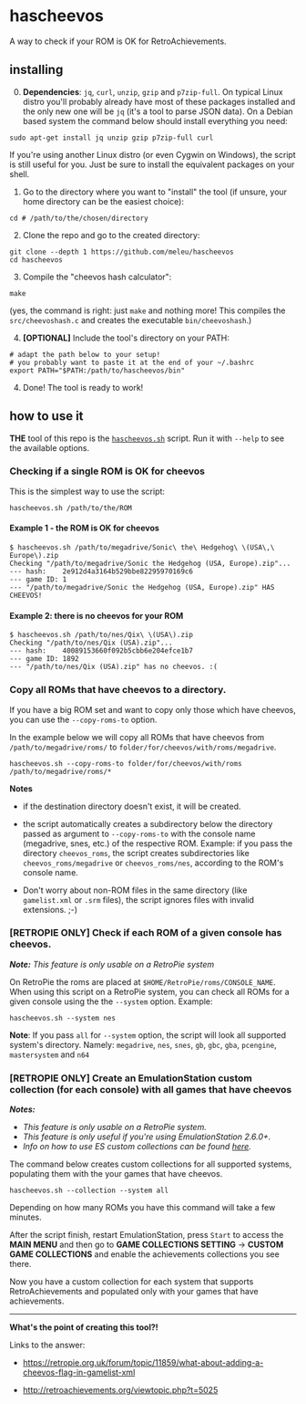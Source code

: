 # hascheevos
A way to check if your ROM is OK for RetroAchievements.

## installing

0. **Dependencies**: `jq`, `curl`, `unzip`, `gzip` and `p7zip-full`. On typical Linux distro you'll probably already have most of these packages installed and the only new one will be `jq` (it's a tool to parse JSON data). On a Debian based system the command below should install everything you need:
```
sudo apt-get install jq unzip gzip p7zip-full curl
```

If you're using another Linux distro (or even Cygwin on Windows), the script is still useful for you. Just be sure to install the equivalent packages on your shell.


1. Go to the directory where you want to "install" the tool (if unsure, your home directory can be the easiest choice):
```
cd # /path/to/the/chosen/directory
```

2. Clone the repo and go to the created directory:
```
git clone --depth 1 https://github.com/meleu/hascheevos
cd hascheevos
```

3. Compile the "cheevos hash calculator":
```
make
```
(yes, the command is right: just `make` and nothing more! This compiles the `src/cheevoshash.c` and creates the executable `bin/cheevoshash`.)

4. **[OPTIONAL]** Include the tool's directory on your PATH:
```
# adapt the path below to your setup!
# you probably want to paste it at the end of your ~/.bashrc
export PATH="$PATH:/path/to/hascheevos/bin"
```

4. Done! The tool is ready to work!


## how to use it

**THE** tool of this repo is the [`hascheevos.sh`](https://github.com/meleu/hascheevos/blob/master/bin/hascheevos.sh) script. Run it with `--help` to see the available options.

### Checking if a single ROM is OK for cheevos

This is the simplest way to use the script:

```
hascheevos.sh /path/to/the/ROM
```

#### Example 1 - the ROM is OK for cheevos

```
$ hascheevos.sh /path/to/megadrive/Sonic\ the\ Hedgehog\ \(USA\,\ Europe\).zip 
Checking "/path/to/megadrive/Sonic the Hedgehog (USA, Europe).zip"...
--- hash:    2e912d4a3164b529bbe82295970169c6
--- game ID: 1
--- "/path/to/megadrive/Sonic the Hedgehog (USA, Europe).zip" HAS CHEEVOS!
```

#### Example 2: there is no cheevos for your ROM

```
$ hascheevos.sh /path/to/nes/Qix\ \(USA\).zip 
Checking "/path/to/nes/Qix (USA).zip"...
--- hash:    40089153660f092b5cbb6e204efce1b7
--- game ID: 1892
--- "/path/to/nes/Qix (USA).zip" has no cheevos. :(
```


### Copy all ROMs that have cheevos to a directory.

If you have a big ROM set and want to copy only those which have cheevos, you can use the `--copy-roms-to` option.

In the example below we will copy all ROMs that have cheevos from `/path/to/megadrive/roms/` to `folder/for/cheevos/with/roms/megadrive`.

```
hascheevos.sh --copy-roms-to folder/for/cheevos/with/roms /path/to/megadrive/roms/*
```

**Notes**

- if the destination directory doesn't exist, it will be created.

- the script automatically creates a subdirectory below the directory passed as argument to `--copy-roms-to` with the console name (megadrive, snes, etc.) of the respective ROM. Example: if you pass the directory `cheevos_roms`, the script creates subdirectories like `cheevos_roms/megadrive` or `cheevos_roms/nes`, according to the ROM's console name.

- Don't worry about non-ROM files in the same directory (like `gamelist.xml` or `.srm` files), the script ignores files with invalid extensions. ;-)


### [RETROPIE ONLY] Check if each ROM of a given console has cheevos.

***Note:** This feature is only usable on a RetroPie system*

On RetroPie the roms are placed at `$HOME/RetroPie/roms/CONSOLE_NAME`. When using this script on a RetroPie system, you can check all ROMs for a given console using the the `--system` option. Example:  

```
hascheevos.sh --system nes
```

**Note**: If you pass `all` for `--system` option, the script will look all supported system's directory. Namely: `megadrive`, `nes`, `snes`, `gb`, `gbc`, `gba`, `pcengine`, `mastersystem` and `n64`


### [RETROPIE ONLY] Create an EmulationStation custom collection (for each console) with all games that have cheevos

***Notes:***

- *This feature is only usable on a RetroPie system.*
- *This feature is only useful if you're using EmulationStation 2.6.0+.*
- *Info on how to use ES custom collections can be found [here](https://github.com/retropie/retropie-setup/wiki/EmulationStation#custom-collections).*

The command below creates custom collections for all supported systems, populating them with the your games that have cheevos.

```
hascheevos.sh --collection --system all
```

Depending on how many ROMs you have this command will take a few minutes.

After the script finish, restart EmulationStation, press `Start` to access the **MAIN MENU** and then go to **GAME COLLECTIONS SETTING** -> **CUSTOM GAME COLLECTIONS** and enable the achievements collections you see there.

Now you have a custom collection for each system that supports RetroAchievements and populated only with your games that have achievements.

---

**What's the point of creating this tool?!**

Links to the answer:

- https://retropie.org.uk/forum/topic/11859/what-about-adding-a-cheevos-flag-in-gamelist-xml

- http://retroachievements.org/viewtopic.php?t=5025
